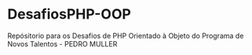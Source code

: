 # DesafiosPHP-OOP
Repósitorio para os Desafios de PHP Orientado à Objeto do Programa de Novos Talentos - PEDRO MULLER
